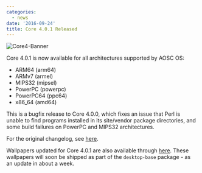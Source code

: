```yaml
---
categories:
  - news
date: '2016-09-24'
title: Core 4.0.1 Released
---
```



![Core4-Banner](/assets/i/core4.jpg)

Core 4.0.1 is now available for all architectures supported by AOSC OS:

- ARM64 (arm64)
- ARMv7 (armel)
- MIPS32 (mipsel)
- PowerPC (powerpc)
- PowerPC64 (ppc64)
- x86_64 (amd64)

This is a bugfix release to Core 4.0.0, which fixes an issue that Perl is unable to find programs installed in its site/vendor package directories, and some build failures on PowerPC and MIPS32 architectures.

For the original changelog, see [here](https://github.com/AOSC-Dev/aosc-os-core/releases/tag/v4.0.1).

Wallpapers updated for Core 4.0.1 are also available through [here](https://github.com/AOSC-Dev/aosc-os-artworks/releases/tag/v20160924). These wallpapers will soon be shipped as part of the `desktop-base` package - as an update in about a week.
